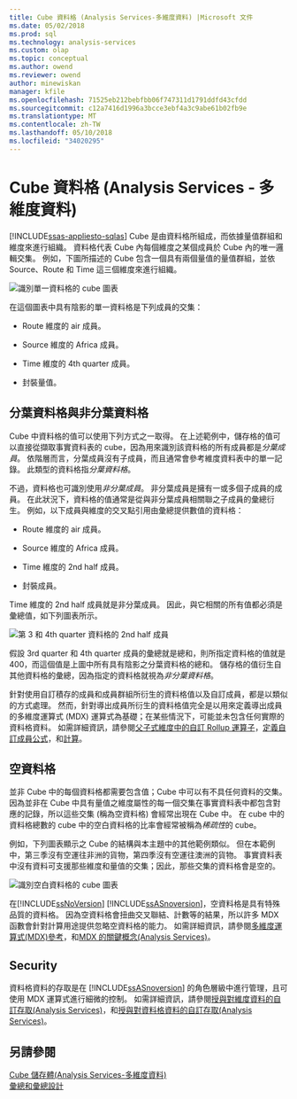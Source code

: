 ```yaml
---
title: Cube 資料格 (Analysis Services-多維度資料) |Microsoft 文件
ms.date: 05/02/2018
ms.prod: sql
ms.technology: analysis-services
ms.custom: olap
ms.topic: conceptual
ms.author: owend
ms.reviewer: owend
author: minewiskan
manager: kfile
ms.openlocfilehash: 71525eb212bebfbb06f747311d1791ddfd43cfdd
ms.sourcegitcommit: c12a7416d1996a3bcce3ebf4a3c9abe61b02fb9e
ms.translationtype: MT
ms.contentlocale: zh-TW
ms.lasthandoff: 05/10/2018
ms.locfileid: "34020295"
---
```

# <a name="cube-cells-analysis-services---multidimensional-data"></a>Cube 資料格 (Analysis Services - 多維度資料)
[!INCLUDE[ssas-appliesto-sqlas](../../includes/ssas-appliesto-sqlas.md)]
  Cube 是由資料格所組成，而依據量值群組和維度來進行組織。 資料格代表 Cube 內每個維度之某個成員於 Cube 內的唯一邏輯交集。 例如，下圖所描述的 Cube 包含一個具有兩個量值的量值群組，並依 Source、Route 和 Time 這三個維度來進行組織。  
  
 ![識別單一資料格的 cube 圖表](../../analysis-services/multidimensional-models-olap-logical-cube-objects/media/as-cubeintro5.gif "識別單一資料格的 Cube 圖表")  
  
 在這個圖表中具有陰影的單一資料格是下列成員的交集：  
  
-   Route 維度的 air 成員。  
  
-   Source 維度的 Africa 成員。  
  
-   Time 維度的 4th quarter 成員。  
  
-   封裝量值。  
  
## <a name="leaf-and-nonleaf-cells"></a>分葉資料格與非分葉資料格  
 Cube 中資料格的值可以使用下列方式之一取得。 在上述範例中，儲存格的值可以直接從擷取事實資料表的 cube，因為用來識別該資料格的所有成員都是*分葉成員*。 依階層而言，分葉成員沒有子成員，而且通常會參考維度資料表中的單一記錄。 此類型的資料格指*分葉資料格*。  
  
 不過，資料格也可識別使用*非分葉成員*。 非分葉成員是擁有一或多個子成員的成員。 在此狀況下，資料格的值通常是從與非分葉成員相關聯之子成員的彙總衍生。 例如，以下成員與維度的交叉點引用由彙總提供數值的資料格：  
  
-   Route 維度的 air 成員。  
  
-   Source 維度的 Africa 成員。  
  
-   Time 維度的 2nd half 成員。  
  
-   封裝成員。  
  
 Time 維度的 2nd half 成員就是非分葉成員。 因此，與它相關的所有值都必須是彙總值，如下列圖表所示。  
  
 ![第 3 和 4th quarter 資料格的 2nd half 成員](../../analysis-services/multidimensional-models-olap-logical-cube-objects/media/as-cubeintro6.gif "2nd half 成員的第 3 和 4th quarter 資料格")  
  
 假設 3rd quarter 和 4th quarter 成員的彙總就是總和，則所指定資料格的值就是 400，而這個值是上圖中所有具有陰影之分葉資料格的總和。 儲存格的值衍生自其他資料格的彙總，因為指定的資料格就視為*非分葉資料格*。  
  
 針對使用自訂積存的成員和成員群組所衍生的資料格值以及自訂成員，都是以類似的方式處理。 然而，針對導出成員所衍生的資料格值完全是以用來定義導出成員的多維度運算式 (MDX) 運算式為基礎；在某些情況下，可能並未包含任何實際的資料格資料。 如需詳細資訊，請參閱[父子式維度中的自訂 Rollup 運算子](../../analysis-services/multidimensional-models/parent-child-dimension-attributes-custom-rollup-operators.md)，[定義自訂成員公式](../../analysis-services/multidimensional-models/attribute-properties-define-custom-member-formulas.md)，和[計算](../../analysis-services/multidimensional-models-olap-logical-cube-objects/calculations.md)。  
  
## <a name="empty-cells"></a>空資料格  
 並非 Cube 中的每個資料格都需要包含值；Cube 中可以有不具任何資料的交集。 因為並非在 Cube 中具有量值之維度屬性的每一個交集在事實資料表中都包含對應的記錄，所以這些交集 (稱為空資料格) 會經常出現在 Cube 中。 在 cube 中的資料格總數的 cube 中的空白資料格的比率會經常被稱為*稀疏性*的 cube。  
  
 例如，下列圖表顯示之 Cube 的結構與本主題中的其他範例類似。 但在本範例中，第三季沒有空運往非洲的貨物，第四季沒有空運往澳洲的貨物。 事實資料表中沒有資料可支援那些維度和量值的交集；因此，那些交集的資料格會是空的。  
  
 ![識別空白資料格的 cube 圖表](../../analysis-services/multidimensional-models-olap-logical-cube-objects/media/as-cubeintro7.gif "識別空白資料格的 Cube 圖表")  
  
 在[!INCLUDE[ssNoVersion](../../includes/ssnoversion-md.md)] [!INCLUDE[ssASnoversion](../../includes/ssasnoversion-md.md)]，空資料格是具有特殊品質的資料格。 因為空資料格會扭曲交叉聯結、計數等的結果，所以許多 MDX 函數會針對計算用途提供忽略空資料格的能力。 如需詳細資訊，請參閱[多維度運算式&#40;MDX&#41;參考](../../mdx/multidimensional-expressions-mdx-reference.md)，和[MDX 的關鍵概念&#40;Analysis Services&#41;](../../analysis-services/multidimensional-models/mdx/key-concepts-in-mdx-analysis-services.md)。  
  
## <a name="security"></a>Security  
 資料格資料的存取是在 [!INCLUDE[ssASnoversion](../../includes/ssasnoversion-md.md)] 的角色層級中進行管理，且可使用 MDX 運算式進行細微的控制。 如需詳細資訊，請參閱[授與對維度資料的自訂存取&#40;Analysis Services&#41;](../../analysis-services/multidimensional-models/grant-custom-access-to-dimension-data-analysis-services.md)，和[授與對資料格資料的自訂存取&#40;Analysis Services&#41;](../../analysis-services/multidimensional-models/grant-custom-access-to-cell-data-analysis-services.md)。  
  
## <a name="see-also"></a>另請參閱  
 [Cube 儲存體&#40;Analysis Services-多維度資料&#41;](../../analysis-services/multidimensional-models-olap-logical-cube-objects/cube-storage-analysis-services-multidimensional-data.md)   
 [彙總和彙總設計](../../analysis-services/multidimensional-models-olap-logical-cube-objects/aggregations-and-aggregation-designs.md)  
  
  
